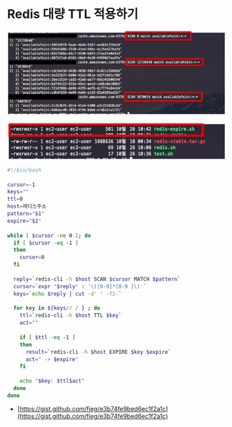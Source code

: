 # Redis 대량 TTL 적용하기



![scan](./images/scan.png)

![expire](./images/expire.png)

```bash
#!/bin/bash

cursor=-1
keys=""
ttl=0
host=레디스주소
pattern="$1"
expire="$2"

while [ $cursor -ne 0 ]; do
  if [ $cursor -eq -1 ]
  then
    cursor=0
  fi

  reply=`redis-cli -h $host SCAN $cursor MATCH $pattern`
  cursor=`expr "$reply" : '\([0-9]*[0-9 ]\)'`
  keys=`echo $reply | cut -d' ' -f2-`

  for key in ${keys// / } ; do
    ttl=`redis-cli -h $host TTL $key`
    act=""

    if [ $ttl -eq -1 ]
    then
      result=`redis-cli -h $host EXPIRE $key $expire`
      act=" -> $expire"
    fi

    echo "$key: $ttl$act"
  done
done
```


* [https://gist.github.com/fieg/e3b74fe9bed6ec1f2a1c](https://gist.github.com/fieg/e3b74fe9bed6ec1f2a1c)